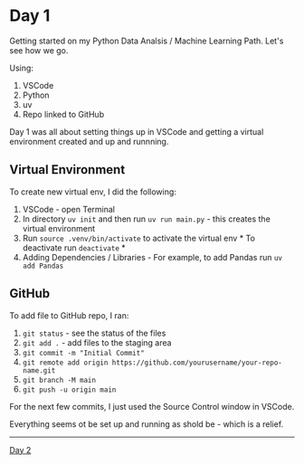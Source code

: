 # Day 1

Getting started on my Python Data Analsis / Machine Learning Path. Let's see how we go. 

Using:
1. VSCode
2. Python
3. uv
4. Repo linked to GitHub

Day 1 was all about setting things up in VSCode and getting a virtual environment created and up and runnning.

## Virtual Environment

To create new virtual env, I did the following:

1. VSCode - open Terminal
2. In directory `uv init` and then run `uv run main.py` - this creates the virtual environment
3. Run `source .venv/bin/activate` to activate the virtual env * To deactivate run `deactivate` *
4. Adding Dependencies / Libraries - For example, to add Pandas run `uv add Pandas`

## GitHub

To add file to GitHub repo, I ran:

1. `git status` - see the status of the files
2. `git add .` - add files to the staging area
3. `git commit -m "Initial Commit"` 
4. `git remote add origin https://github.com/yourusername/your-repo-name.git`
5. `git branch -M main`
6. `git push -u origin main`

For the next few commits, I just used the Source Control window in VSCode.

Everything seems ot be set up and running as shold be - which is a relief.

----------------
[Day 2](Day2.md)





